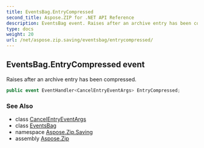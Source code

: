 ```yaml
---
title: EventsBag.EntryCompressed
second_title: Aspose.ZIP for .NET API Reference
description: EventsBag event. Raises after an archive entry has been compressed
type: docs
weight: 20
url: /net/aspose.zip.saving/eventsbag/entrycompressed/
---
```

## EventsBag.EntryCompressed event

Raises after an archive entry has been compressed.

```csharp
public event EventHandler<CancelEntryEventArgs> EntryCompressed;
```

### See Also

* class [CancelEntryEventArgs](../../../aspose.zip/cancelentryeventargs/)
* class [EventsBag](../)
* namespace [Aspose.Zip.Saving](../../eventsbag/)
* assembly [Aspose.Zip](../../../)


